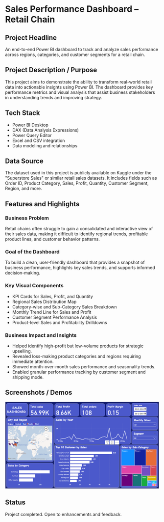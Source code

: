 # Sales Performance Dashboard – Retail Chain

##  Project Headline

An end-to-end Power BI dashboard to track and analyze sales performance across regions, categories, and customer segments for a retail chain.

## Project Description / Purpose

This project aims to demonstrate the ability to transform real-world retail data into actionable insights using Power BI. The dashboard provides key performance metrics and visual analysis that assist business stakeholders in understanding trends and improving strategy.

## Tech Stack

- Power BI Desktop
- DAX (Data Analysis Expressions)
- Power Query Editor
- Excel and CSV integration
- Data modeling and relationships

## Data Source

The dataset used in this project is publicly available on Kaggle under the "Superstore Sales" or similar retail sales datasets. It includes fields such as Order ID, Product Category, Sales, Profit, Quantity, Customer Segment, Region, and more.

## Features and Highlights

### Business Problem

Retail chains often struggle to gain a consolidated and interactive view of their sales data, making it difficult to identify regional trends, profitable product lines, and customer behavior patterns.

### Goal of the Dashboard

To build a clean, user-friendly dashboard that provides a snapshot of business performance, highlights key sales trends, and supports informed decision-making.

### Key Visual Components

- KPI Cards for Sales, Profit, and Quantity
- Regional Sales Distribution Map
- Category-wise and Sub-Category Sales Breakdown
- Monthly Trend Line for Sales and Profit
- Customer Segment Performance Analysis
- Product-level Sales and Profitability Drilldowns

### Business Impact and Insights

- Helped identify high-profit but low-volume products for strategic upselling.
- Revealed loss-making product categories and regions requiring immediate attention.
- Showed month-over-month sales performance and seasonality trends.
- Enabled granular performance tracking by customer segment and shipping mode.

## Screenshots / Demos

![Dashboard Overview](https://github.com/DeepaksharmaRG/SalesDashboard_retailchain/blob/main/SalesRetailChain.png)

## Status

Project completed. Open to enhancements and feedback.
